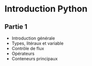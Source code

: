 # Introduction Python
## Partie 1
* Introduction générale
* Types, litéraux et variable
* Contrôle de flux
* Opérateurs
* Conteneurs principaux
